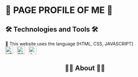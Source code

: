 
<h1> 👋 PAGE PROFILE OF ME 👋</h1>


<!-- Technologies and Tool -->
<h2>🛠 Technologies and Tools 🛠</h2>
🎨 This website uses the language  [HTML, CSS, JAVASCRIPT] 

<div>
  <span><img src="https://img.shields.io/badge/HTML5-282C34?logo=html5&logoColor=E34F26" alt="HTML5 logo" title="HTML5" height="25" /></span>
&nbsp;
<span><img src="https://img.shields.io/badge/CSS3-282C34?logo=css3&logoColor=1572B6" alt="CSS3 logo" title="CSS3" height="25" /></span>
&nbsp;
<span><img src="https://img.shields.io/badge/JavaScript-282C34?logo=javascript&logoColor=F7DF1E" alt="JavaScript logo" title="JavaScript" height="25" /></span>
&nbsp;
</div>

<!-- Technologies and Tool -->
<h2 align="center"> 👨‍💻 About 👨‍💻 </h2>

